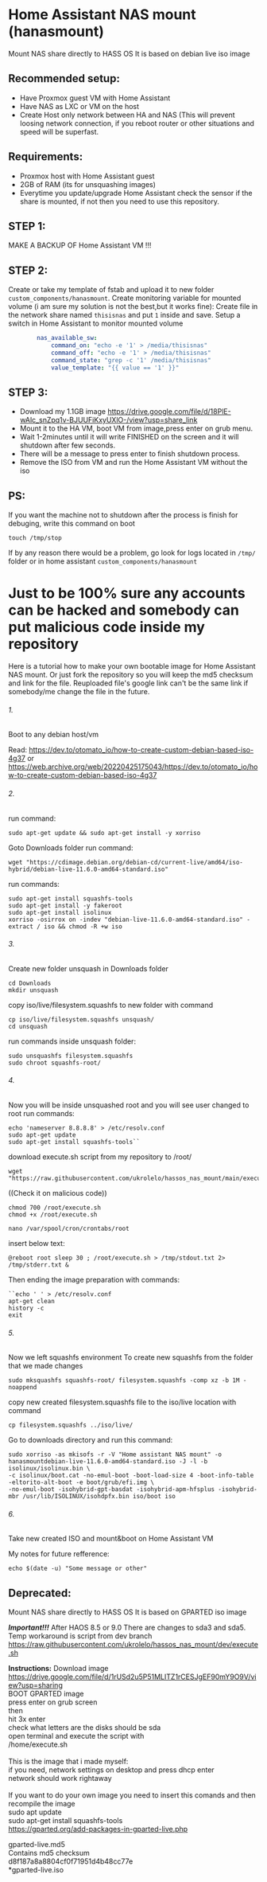 Home Assistant NAS mount (hanasmount)
====================
Mount NAS share directly to HASS OS
It is based on debian live iso image

Recommended setup:
-------------------
- Have Proxmox guest VM with Home Assistant
- Have NAS as LXC or VM on the host
- Create Host only network between HA and NAS (This will prevent loosing network connection, if you reboot router or other situations and speed will be superfast.


Requirements:
-------------------
- Proxmox host with Home Assistant guest
- 2GB of RAM (its for unsquashing images)
- Everytime you update/upgrade Home Assistant check the sensor if the share is mounted, if not then you need to use this repository.

## STEP 1:
MAKE A BACKUP OF Home Assistant VM !!!

## STEP 2:

Create or take my template of fstab and upload it to new folder ``custom_components/hanasmount``.
Create monitoring variable for mounted volume (i am sure my solution is not the best,but it works fine):
Create file in the network share named ``thisisnas`` and put ``1`` inside and save.
Setup a switch in Home Assistant to monitor mounted volume
```yaml
        nas_available_sw:
            command_on: "echo -e '1' > /media/thisisnas"
            command_off: "echo -e '1' > /media/thisisnas"
            command_state: "grep -c '1' /media/thisisnas"
            value_template: "{{ value == '1' }}"
```

## STEP 3:
- Download my 1.1GB image
https://drive.google.com/file/d/18PlE-wAlc_snZpq1v-BJUUFiKxyUXlO-/view?usp=share_link
- Mount it to the HA VM, boot VM from image,press enter on grub menu.
- Wait 1-2minutes until it will write FINISHED on the screen and it will shutdown after few seconds.
- There will be a message to press enter to finish shutdown process.
- Remove the ISO from VM and run the Home Assistant VM without the iso

## PS:
If you want the machine not to shutdown after the process is finish for debuging, write this command on boot
```shell
touch /tmp/stop
```
If by any reason there would be a problem, go look for logs located in ``/tmp/`` folder or in home assistant ``custom_components/hanasmount``




Just to be 100% sure any accounts can be hacked and somebody can put malicious code inside my repository
====================
Here is a tutorial how to make your own bootable image for Home Assistant NAS mount. Or just fork the repository so you will keep the md5 checksum and link for the file.
Reuploaded file's google link can't be the same link if somebody/me change the file in the future.

###### 1.
Boot to any debian host/vm

Read:
https://dev.to/otomato_io/how-to-create-custom-debian-based-iso-4g37
or
https://web.archive.org/web/20220425175043/https://dev.to/otomato_io/how-to-create-custom-debian-based-iso-4g37

###### 2.

run command:
```shell
sudo apt-get update && sudo apt-get install -y xorriso
```

Goto Downloads folder
run command:
```shell
wget "https://cdimage.debian.org/debian-cd/current-live/amd64/iso-hybrid/debian-live-11.6.0-amd64-standard.iso"
```

run commands:
```shell
sudo apt-get install squashfs-tools
sudo apt-get install -y fakeroot
sudo apt-get install isolinux
xorriso -osirrox on -indev "debian-live-11.6.0-amd64-standard.iso" -extract / iso && chmod -R +w iso
```




###### 3.

Create new folder unsquash in Downloads folder
```shell
cd Downloads
mkdir unsquash
```
copy iso/live/filesystem.squashfs to new folder with command
```shell
cp iso/live/filesystem.squashfs unsquash/
cd unsquash
```


run commands inside unsquash folder:
```shell
sudo unsquashfs filesystem.squashfs
sudo chroot squashfs-root/
```

###### 4.
Now you will be inside unsquashed root and you will see user changed to root
run commands:
```shell
echo 'nameserver 8.8.8.8' > /etc/resolv.conf
sudo apt-get update
sudo apt-get install squashfs-tools``
```
download execute.sh script from my repository to /root/
```shell
wget "https://raw.githubusercontent.com/ukrolelo/hassos_nas_mount/main/execute.sh"
```
((Check it on malicious code))
```shell
chmod 700 /root/execute.sh
chmod +x /root/execute.sh
```

```shell
nano /var/spool/cron/crontabs/root
```
insert below text:
```shell
@reboot root sleep 30 ; /root/execute.sh > /tmp/stdout.txt 2> /tmp/stderr.txt &
```

Then ending the image preparation with commands:
```shell
``echo ' ' > /etc/resolv.conf
apt-get clean
history -c
exit
```

###### 5.

Now we left squashfs environment
To create new squashfs from the folder that we made changes

```shell
sudo mksquashfs squashfs-root/ filesystem.squashfs -comp xz -b 1M -noappend
```
copy new created filesystem.squashfs file to the iso/live location with command

```shell
cp filesystem.squashfs ../iso/live/
```

Go to downloads directory and run this command:
```shell
sudo xorriso -as mkisofs -r -V "Home assistant NAS mount" -o hanasmountdebian-live-11.6.0-amd64-standard.iso -J -l -b isolinux/isolinux.bin \
-c isolinux/boot.cat -no-emul-boot -boot-load-size 4 -boot-info-table -eltorito-alt-boot -e boot/grub/efi.img \
-no-emul-boot -isohybrid-gpt-basdat -isohybrid-apm-hfsplus -isohybrid-mbr /usr/lib/ISOLINUX/isohdpfx.bin iso/boot iso
```

###### 6.
Take new created ISO and mount&boot on Home Assistant VM



My notes for future refference:
```shell
echo $(date -u) "Some message or other"
```


## Deprecated:
Mount NAS share directly to HASS OS
It is based on GPARTED iso image

***Important!!!***
After HAOS 8.5 or 9.0 There are changes to sda3 and sda5.
Temp workaround is script from dev branch
https://raw.githubusercontent.com/ukrolelo/hassos_nas_mount/dev/execute.sh

**Instructions:**
Download image<br>
https://drive.google.com/file/d/1rUSd2u5P51MLITZ1rCESJgEF90mY9O9V/view?usp=sharing
<br>
BOOT GPARTED image<br>
press enter on grub screen<br>
then<br>
hit 3x enter<br>
check what letters are the disks should be sda<br>
open terminal and execute the script with<br>
/home/execute.sh<br>
<br>
This is the image that i made myself:<br>
if you need, network settings on desktop and press dhcp  enter<br>
network should work rightaway<br>
<br>
If you want to do your own image you need to insert this comands and then recompile the image<br>
sudo apt update<br>
sudo apt-get install squashfs-tools<br>
https://gparted.org/add-packages-in-gparted-live.php
<br>

gparted-live.md5<br>
Contains md5 checksum<br>
d8f187a8a8804cf0f71951d4b48cc77e<br>
*gparted-live.iso<br>
